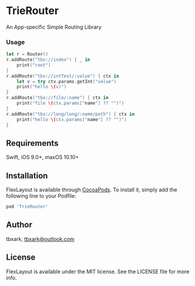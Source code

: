 # TrieRouter

An App-specific Simple Routing Library


### Usage

```swift
let r = Router()
r.addRoute("tbx://index") { _ in
    print("root")
}
r.addRoute("tbx://intTest/:value") { ctx in
    let v = try ctx.params.getInt("value")
    print("hello \(v)")
}
r.addRoute("tbx://file/:name") { ctx in
    print("file \(ctx.params["name"] ?? "")")
}
r.addRoute("tbx://long/long/:name/path") { ctx in
    print("hello \(ctx.params["name"] ?? "")")
}
```

## Requirements

Swift, iOS 9.0+, maxOS 10.10+


## Installation

FlexLayout is available through [CocoaPods](https://cocoapods.org). To install
it, simply add the following line to your Podfile:

```ruby
pod 'TrieRouter'
```

## Author

tbxark, tbxark@outlook.com

## License

FlexLayout is available under the MIT license. See the LICENSE file for more info.
